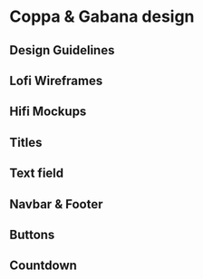 # Coppa & Gabana design

## Design Guidelines

## Lofi Wireframes

##  Hifi Mockups

## Titles

## Text field

## Navbar & Footer

## Buttons

## Countdown
